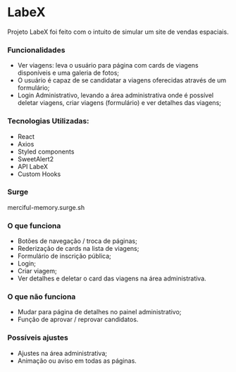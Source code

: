 # LabeX

Projeto LabeX foi feito com o intuito de simular um site de vendas espaciais.

### Funcionalidades

- Ver viagens: leva o usuário para página com cards de viagens disponíveis e uma galeria de fotos;
- O usuário é capaz de se candidatar a viagens oferecidas através de um formulário;
- Login Administrativo, levando a área administrativa onde é possível deletar viagens, criar viagens (formulário) e ver detalhes das viagens;

### Tecnologias Utilizadas:

- React
- Axios
- Styled components
- SweetAlert2
- API LabeX
- Custom Hooks

### Surge 

merciful-memory.surge.sh

### O que funciona

- Botões de navegação / troca de páginas;
- Rederização de cards na lista de viagens;
- Formulário de inscrição pública;
- Login;
- Criar viagem;
- Ver detalhes e deletar o card das viagens na área administrativa.

### O que não funciona

- Mudar para página de detalhes no painel administrativo;
- Função de aprovar / reprovar candidatos.

### Possíveis ajustes

- Ajustes na área administrativa;
- Animação ou aviso em todas as páginas.

